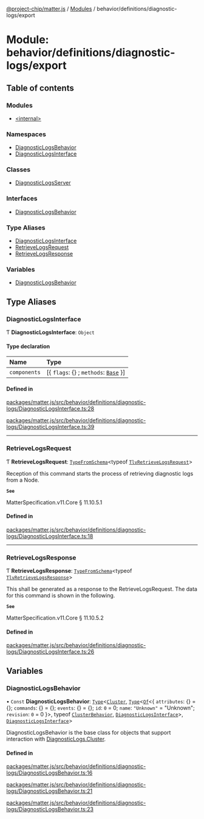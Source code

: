 [@project-chip/matter.js](../README.md) / [Modules](../modules.md) / behavior/definitions/diagnostic-logs/export

# Module: behavior/definitions/diagnostic-logs/export

## Table of contents

### Modules

- [\<internal\>](behavior_definitions_diagnostic_logs_export._internal_.md)

### Namespaces

- [DiagnosticLogsBehavior](behavior_definitions_diagnostic_logs_export.DiagnosticLogsBehavior.md)
- [DiagnosticLogsInterface](behavior_definitions_diagnostic_logs_export.DiagnosticLogsInterface.md)

### Classes

- [DiagnosticLogsServer](../classes/behavior_definitions_diagnostic_logs_export.DiagnosticLogsServer.md)

### Interfaces

- [DiagnosticLogsBehavior](../interfaces/behavior_definitions_diagnostic_logs_export.DiagnosticLogsBehavior-1.md)

### Type Aliases

- [DiagnosticLogsInterface](behavior_definitions_diagnostic_logs_export.md#diagnosticlogsinterface)
- [RetrieveLogsRequest](behavior_definitions_diagnostic_logs_export.md#retrievelogsrequest)
- [RetrieveLogsResponse](behavior_definitions_diagnostic_logs_export.md#retrievelogsresponse)

### Variables

- [DiagnosticLogsBehavior](behavior_definitions_diagnostic_logs_export.md#diagnosticlogsbehavior)

## Type Aliases

### DiagnosticLogsInterface

Ƭ **DiagnosticLogsInterface**: `Object`

#### Type declaration

| Name | Type |
| :------ | :------ |
| `components` | [\{ `flags`: {} ; `methods`: [`Base`](../interfaces/behavior_definitions_diagnostic_logs_export.DiagnosticLogsInterface.Base.md)  }] |

#### Defined in

[packages/matter.js/src/behavior/definitions/diagnostic-logs/DiagnosticLogsInterface.ts:28](https://github.com/project-chip/matter.js/blob/c0d55745d5279e16fdfaa7d2c564daa31e19c627/packages/matter.js/src/behavior/definitions/diagnostic-logs/DiagnosticLogsInterface.ts#L28)

[packages/matter.js/src/behavior/definitions/diagnostic-logs/DiagnosticLogsInterface.ts:39](https://github.com/project-chip/matter.js/blob/c0d55745d5279e16fdfaa7d2c564daa31e19c627/packages/matter.js/src/behavior/definitions/diagnostic-logs/DiagnosticLogsInterface.ts#L39)

___

### RetrieveLogsRequest

Ƭ **RetrieveLogsRequest**: [`TypeFromSchema`](tlv_export.md#typefromschema)\<typeof [`TlvRetrieveLogsRequest`](cluster_export.DiagnosticLogs.md#tlvretrievelogsrequest)\>

Reception of this command starts the process of retrieving diagnostic logs from a Node.

**`See`**

MatterSpecification.v11.Core § 11.10.5.1

#### Defined in

[packages/matter.js/src/behavior/definitions/diagnostic-logs/DiagnosticLogsInterface.ts:18](https://github.com/project-chip/matter.js/blob/c0d55745d5279e16fdfaa7d2c564daa31e19c627/packages/matter.js/src/behavior/definitions/diagnostic-logs/DiagnosticLogsInterface.ts#L18)

___

### RetrieveLogsResponse

Ƭ **RetrieveLogsResponse**: [`TypeFromSchema`](tlv_export.md#typefromschema)\<typeof [`TlvRetrieveLogsResponse`](cluster_export.DiagnosticLogs.md#tlvretrievelogsresponse)\>

This shall be generated as a response to the RetrieveLogsRequest. The data for this command is shown in the
following.

**`See`**

MatterSpecification.v11.Core § 11.10.5.2

#### Defined in

[packages/matter.js/src/behavior/definitions/diagnostic-logs/DiagnosticLogsInterface.ts:26](https://github.com/project-chip/matter.js/blob/c0d55745d5279e16fdfaa7d2c564daa31e19c627/packages/matter.js/src/behavior/definitions/diagnostic-logs/DiagnosticLogsInterface.ts#L26)

## Variables

### DiagnosticLogsBehavior

• `Const` **DiagnosticLogsBehavior**: [`Type`](../interfaces/behavior_cluster_export.ClusterBehavior.Type.md)\<[`Cluster`](../interfaces/cluster_export.DiagnosticLogs.Cluster.md), [`Type`](../interfaces/behavior_cluster_export.ClusterBehavior.Type.md)\<[`Of`](../interfaces/cluster_export.ClusterType.Of.md)\<\{ `attributes`: {} = \{}; `commands`: {} = \{}; `events`: {} = \{}; `id`: ``0`` = 0; `name`: ``"Unknown"`` = "Unknown"; `revision`: ``0`` = 0 }\>, typeof [`ClusterBehavior`](behavior_cluster_export.ClusterBehavior.md), [`DiagnosticLogsInterface`](behavior_definitions_diagnostic_logs_export.md#diagnosticlogsinterface)\>, [`DiagnosticLogsInterface`](behavior_definitions_diagnostic_logs_export.md#diagnosticlogsinterface)\>

DiagnosticLogsBehavior is the base class for objects that support interaction with [DiagnosticLogs.Cluster](cluster_export.DiagnosticLogs.md#cluster).

#### Defined in

[packages/matter.js/src/behavior/definitions/diagnostic-logs/DiagnosticLogsBehavior.ts:16](https://github.com/project-chip/matter.js/blob/c0d55745d5279e16fdfaa7d2c564daa31e19c627/packages/matter.js/src/behavior/definitions/diagnostic-logs/DiagnosticLogsBehavior.ts#L16)

[packages/matter.js/src/behavior/definitions/diagnostic-logs/DiagnosticLogsBehavior.ts:21](https://github.com/project-chip/matter.js/blob/c0d55745d5279e16fdfaa7d2c564daa31e19c627/packages/matter.js/src/behavior/definitions/diagnostic-logs/DiagnosticLogsBehavior.ts#L21)

[packages/matter.js/src/behavior/definitions/diagnostic-logs/DiagnosticLogsBehavior.ts:23](https://github.com/project-chip/matter.js/blob/c0d55745d5279e16fdfaa7d2c564daa31e19c627/packages/matter.js/src/behavior/definitions/diagnostic-logs/DiagnosticLogsBehavior.ts#L23)
